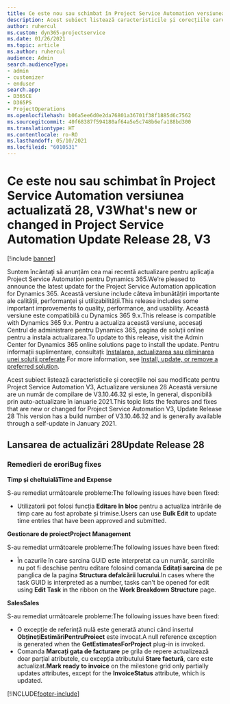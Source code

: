 ```yaml
---
title: Ce este nou sau schimbat în Project Service Automation versiunea actualizată 28, V3
description: Acest subiect listează caracteristicile și corecțiile care sunt disponibile în Project Service Automation V3, versiunea actualizată 28, V3.
author: ruhercul
ms.custom: dyn365-projectservice
ms.date: 01/26/2021
ms.topic: article
ms.author: ruhercul
audience: Admin
search.audienceType:
- admin
- customizer
- enduser
search.app:
- D365CE
- D365PS
- ProjectOperations
ms.openlocfilehash: b06a5ee6d0e2da76801a36701f38f1885d6c7562
ms.sourcegitcommit: 40f68387f594180af64a5e5c748b6efa188bd300
ms.translationtype: HT
ms.contentlocale: ro-RO
ms.lasthandoff: 05/10/2021
ms.locfileid: "6010531"
---
```

# <a name="whats-new-or-changed-in-project-service-automation-update-release-28-v3"></a><span data-ttu-id="ef7a9-103">Ce este nou sau schimbat în Project Service Automation versiunea actualizată 28, V3</span><span class="sxs-lookup"><span data-stu-id="ef7a9-103">What's new or changed in Project Service Automation Update Release 28, V3</span></span>

[!include [banner](../includes/psa-now-project-operations.md)]

<span data-ttu-id="ef7a9-104">Suntem încântați să anunțăm cea mai recentă actualizare pentru aplicația Project Service Automation pentru Dynamics 365.</span><span class="sxs-lookup"><span data-stu-id="ef7a9-104">We’re pleased to announce the latest update for the Project Service Automation application for Dynamics 365.</span></span> <span data-ttu-id="ef7a9-105">Această versiune include câteva îmbunătățiri importante ale calității, performanței și utilizabilității.</span><span class="sxs-lookup"><span data-stu-id="ef7a9-105">This release includes some important improvements to quality, performance, and usability.</span></span> <span data-ttu-id="ef7a9-106">Această versiune este compatibilă cu Dynamics 365 9.x.</span><span class="sxs-lookup"><span data-stu-id="ef7a9-106">This release is compatible with Dynamics 365 9.x.</span></span> <span data-ttu-id="ef7a9-107">Pentru a actualiza această versiune, accesați Centrul de administrare pentru Dynamics 365, pagina de soluții online pentru a instala actualizarea.</span><span class="sxs-lookup"><span data-stu-id="ef7a9-107">To update to this release, visit the Admin Center for Dynamics 365 online solutions page to install the update.</span></span> <span data-ttu-id="ef7a9-108">Pentru informații suplimentare, consultați: [Instalarea, actualizarea sau eliminarea unei soluții preferate](/power-platform/admin/install-remove-preferred-solution).</span><span class="sxs-lookup"><span data-stu-id="ef7a9-108">For more information, see [Install, update, or remove a preferred solution](/power-platform/admin/install-remove-preferred-solution).</span></span>

<span data-ttu-id="ef7a9-109">Acest subiect listează caracteristicile și corecțiile noi sau modificate pentru Project Service Automation V3, Actualizare versiunea 28 Această versiune are un număr de compilare de V3.10.46.32 și este, în general, disponibilă prin auto-actualizare în ianuarie 2021.</span><span class="sxs-lookup"><span data-stu-id="ef7a9-109">This topic lists the features and fixes that are new or changed for Project Service Automation V3, Update Release 28 This version has a build number of V3.10.46.32 and is generally available through a self-update in January 2021.</span></span>

## <a name="update-release-28"></a><span data-ttu-id="ef7a9-110">Lansarea de actualizări 28</span><span class="sxs-lookup"><span data-stu-id="ef7a9-110">Update Release 28</span></span>

### <a name="bug-fixes"></a><span data-ttu-id="ef7a9-111">Remedieri de erori</span><span class="sxs-lookup"><span data-stu-id="ef7a9-111">Bug fixes</span></span>

<span data-ttu-id="ef7a9-112">**Timp și cheltuială**</span><span class="sxs-lookup"><span data-stu-id="ef7a9-112">**Time and Expense**</span></span>

<span data-ttu-id="ef7a9-113">S-au remediat următoarele probleme:</span><span class="sxs-lookup"><span data-stu-id="ef7a9-113">The following issues have been fixed:</span></span>

- <span data-ttu-id="ef7a9-114">Utilizatorii pot folosi funcția **Editare în bloc** pentru a actualiza intrările de timp care au fost aprobate și trimise.</span><span class="sxs-lookup"><span data-stu-id="ef7a9-114">Users can use **Bulk Edit** to update time entries that have been approved and submitted.</span></span>

<span data-ttu-id="ef7a9-115">**Gestionare de proiect**</span><span class="sxs-lookup"><span data-stu-id="ef7a9-115">**Project Management**</span></span>

<span data-ttu-id="ef7a9-116">S-au remediat următoarele probleme:</span><span class="sxs-lookup"><span data-stu-id="ef7a9-116">The following issues have been fixed:</span></span>

- <span data-ttu-id="ef7a9-117">În cazurile în care sarcina GUID este interpretat ca un număr, sarcinile nu pot fi deschise pentru editare folosind comanda **Editați sarcina** de pe panglica de la pagina **Structura defalcării lucrului**.</span><span class="sxs-lookup"><span data-stu-id="ef7a9-117">In cases where the task GUID is interpreted as a number, tasks can't be opened for edit using **Edit Task** in the ribbon on the **Work Breakdown Structure** page.</span></span>

<span data-ttu-id="ef7a9-118">**Sales**</span><span class="sxs-lookup"><span data-stu-id="ef7a9-118">**Sales**</span></span>

<span data-ttu-id="ef7a9-119">S-au remediat următoarele probleme:</span><span class="sxs-lookup"><span data-stu-id="ef7a9-119">The following issues have been fixed:</span></span>

- <span data-ttu-id="ef7a9-120">O excepție de referință nulă este generată atunci când insertul **ObținețiEstimăriPentruProiect** este invocat.</span><span class="sxs-lookup"><span data-stu-id="ef7a9-120">A null reference exception is generated when the **GetEstimatesForProject** plug-in is invoked.</span></span>
- <span data-ttu-id="ef7a9-121">Comanda **Marcați gata de facturare** pe grila de repere actualizează doar parțial atributele, cu excepția atributului **Stare factură**, care este actualizat.</span><span class="sxs-lookup"><span data-stu-id="ef7a9-121">**Mark ready to invoice** on the milestone grid only partially updates attributes, except for the **InvoiceStatus** attribute, which is updated.</span></span>



[!INCLUDE[footer-include](../includes/footer-banner.md)]